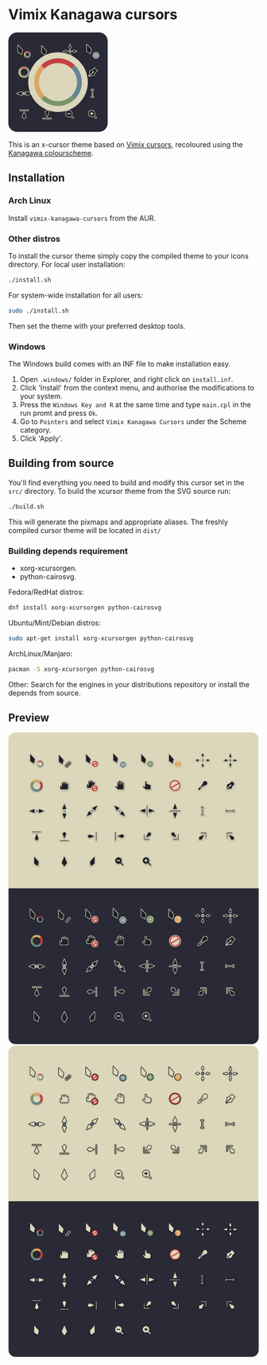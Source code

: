 # Vimix Kanagawa cursors

![Logo](logo.png)

This is an x-cursor theme based on [Vimix cursors](https://github.com/vinceliuice/Vimix-cursors),
recoloured using the [Kanagawa colourscheme](https://github.com/rebelot/kanagawa.nvim).

## Installation

### Arch Linux

Install ```vimix-kanagawa-cursors``` from the AUR.

### Other distros

To install the cursor theme simply copy the compiled theme to your icons
directory. For local user installation:

```sh
./install.sh
```

For system-wide installation for all users:

```sh
sudo ./install.sh
```

Then set the theme with your preferred desktop tools.

### Windows

The Windows build comes with an INF file to make installation easy.

 1. Open `.windows/` folder in Explorer, and right click on `install.inf`.
 1. Click 'Install' from the context menu, and authorise the modifications to your system.
 1. Press the `Windows Key and R` at the same time and type `main.cpl` in the run promt and press `Ok`.
 1. Go to `Pointers` and select `Vimix Kanagawa Cursors` under the Scheme category.
 1. Click 'Apply'.

## Building from source

You'll find everything you need to build and modify this cursor set in
the `src/` directory. To build the xcursor theme from the SVG source
run:

```sh
./build.sh
```

This will generate the pixmaps and appropriate aliases.
The freshly compiled cursor theme will be located in `dist/`

### Building depends requirement

- xorg-xcursorgen.
- python-cairosvg.

Fedora/RedHat distros:

```sh
dnf install xorg-xcursorgen python-cairosvg
```

Ubuntu/Mint/Debian distros:

```sh
sudo apt-get install xorg-xcursorgen python-cairosvg
```

ArchLinux/Manjaro:

```sh
pacman -S xorg-xcursorgen python-cairosvg
```

Other:
Search for the engines in your distributions repository or install the depends from source.

## Preview

![Vimix Kanagawa cursors preview](preview.png)
![Vimix Kanagawa Lotus cursors preview](preview-lotus.png)
